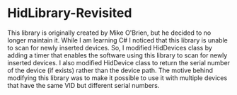 HidLibrary-Revisited
====================

This library is originally created by Mike O'Brien, but he decided to no longer maintain it.  While I am learning C# I noticed that this library is unable to scan for newly inserted devices. So, I modified HidDevices class by adding a timer that enables the software using this library to scan for newly inserted devices.  I also modified HidDevice class to return the serial number of the device (if exists) rather than the device path. The motive behind modifying this library was to make it possible to use it with multiple devices that have the same VID but different serial numbers.
